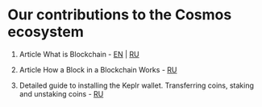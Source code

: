 # Our contributions to the Cosmos ecosystem

1. Article What is Blockchain - [EN](https://life-and-crypto.gitbook.io/life-and-crypto/life-and-crypto-en/guides-for-beginners/what-is-blockchain) | [RU](https://life-and-crypto.gitbook.io/life-and-crypto/gaidy-dlya-novichkov/chto-takoe-blokchein)

2. Article How a Block in a Blockchain Works - [RU](https://life-and-crypto.gitbook.io/life-and-crypto/gaidy-dlya-novichkov/kak-ustroen-blok-v-blokcheine)

3. Detailed guide to installing the Keplr wallet. Transferring coins, staking and unstaking coins - [RU](https://life-and-crypto.gitbook.io/life-and-crypto/gaidy-dlya-novichkov/editor)
